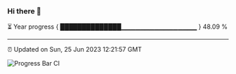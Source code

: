 ### Hi there 👋

⏳ Year progress { ██████████████▁▁▁▁▁▁▁▁▁▁▁▁▁▁▁▁ } 48.09 %

---

⏰ Updated on Sun, 25 Jun 2023 12:21:57 GMT

![Progress Bar CI](https://github.com/liununu/liununu/workflows/Progress%20Bar%20CI/badge.svg)
